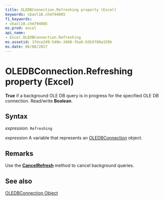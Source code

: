 ```yaml
---
title: OLEDBConnection.Refreshing property (Excel)
keywords: vbaxl10.chm794085
f1_keywords:
- vbaxl10.chm794085
ms.prod: excel
api_name:
- Excel.OLEDBConnection.Refreshing
ms.assetid: 1fdce249-540e-3460-fba6-63b5f80a159b
ms.date: 06/08/2017
---
```



# OLEDBConnection.Refreshing property (Excel)

 **True** if a background OLE DB query is in progress for the specified OLE DB connection. Read/write **Boolean**.


## Syntax

_expression_. `Refreshing`

_expression_ A variable that represents an [OLEDBConnection](Excel.OLEDBConnection.md) object.


## Remarks

Use the  **[CancelRefresh](Excel.OLEDBConnection.CancelRefresh.md)** method to cancel background queries.


## See also


[OLEDBConnection Object](Excel.OLEDBConnection.md)

